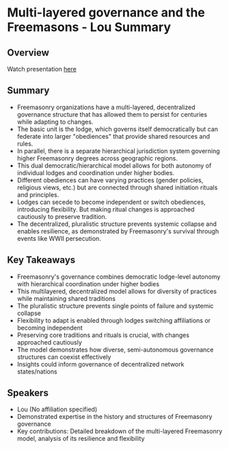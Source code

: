 # Multi-layered governance and the Freemasons - Lou Summary

## Overview
Watch presentation [here](https://streameth.org/edge_city/watch?session=671b21e39da0f165b839b2a9)

## Summary
- Freemasonry organizations have a multi-layered, decentralized governance structure that has allowed them to persist for centuries while adapting to changes. 
- The basic unit is the lodge, which governs itself democratically but can federate into larger "obediences" that provide shared resources and rules. 
- In parallel, there is a separate hierarchical jurisdiction system governing higher Freemasonry degrees across geographic regions.
- This dual democratic/hierarchical model allows for both autonomy of individual lodges and coordination under higher bodies.
- Different obediences can have varying practices (gender policies, religious views, etc.) but are connected through shared initiation rituals and principles.
- Lodges can secede to become independent or switch obediences, introducing flexibility. But making ritual changes is approached cautiously to preserve tradition.
- The decentralized, pluralistic structure prevents systemic collapse and enables resilience, as demonstrated by Freemasonry's survival through events like WWII persecution.

## Key Takeaways
- Freemasonry's governance combines democratic lodge-level autonomy with hierarchical coordination under higher bodies
- This multilayered, decentralized model allows for diversity of practices while maintaining shared traditions
- The pluralistic structure prevents single points of failure and systemic collapse
- Flexibility to adapt is enabled through lodges switching affiliations or becoming independent
- Preserving core traditions and rituals is crucial, with changes approached cautiously
- The model demonstrates how diverse, semi-autonomous governance structures can coexist effectively
- Insights could inform governance of decentralized network states/nations

## Speakers
- Lou (No affiliation specified)
- Demonstrated expertise in the history and structures of Freemasonry governance
- Key contributions: Detailed breakdown of the multi-layered Freemasonry model, analysis of its resilience and flexibility

